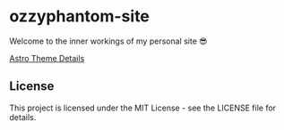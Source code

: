 
# ozzyphantom-site
Welcome to the inner workings of my personal site 😎



[Astro Theme Details](https://astro.build/themes/details/astro-air-bento/)


## License

This project is licensed under the MIT License - see the LICENSE file for details.
